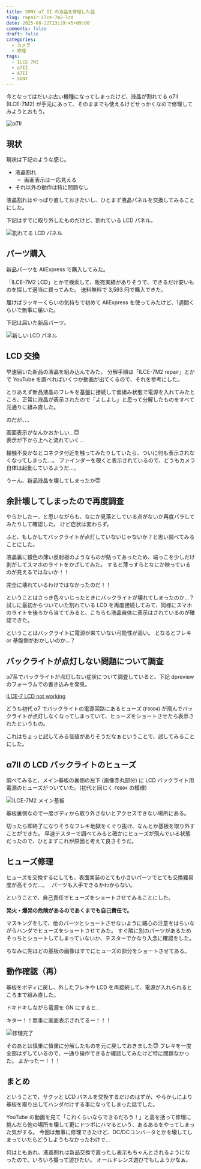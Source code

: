 ```yaml
---
title: SONY α7 II の液晶を修理した話
slug: repair-ilce-7m2-lcd
date: 2025-08-22T23:29:45+09:00
comments: false
draft: false
categories:
  - カメラ
  - 修理	
tags:
  - ILCE-7M2
  - α7II
  - A7II
  - SONY
---
```


今となってはだいぶ古い機種になってしまったけど、液晶が割れてる α7II (ILCE-7M2) が手元にあって、そのままでも使えるけどせっかくなので修理してみようとおもう。

![α7II](/p/repair-ilce-7m2-lcd/ilce_7m2.jpg)

## 現状

現状は下記のような感じ。

* 液晶割れ
  * 画面表示は一応見える
* それ以外の動作は特に問題なし

液晶割れはやっぱり直しておきたいし、ひとまず液晶パネルを交換してみることにした。

下記はすでに取り外したものだけど、割れている LCD パネル。

![割れてる LCD パネル](/p/repair-ilce-7m2-lcd/broken_lcd.jpg)

## パーツ購入

新品パーツを AliExpress で購入してみた。

「ILCE-7M2 LCD」とかで検索して、販売実績がありそうで、できるだけ安いものを探して適当に買ってみた。
送料無料で 3,593 円で購入できた。

届けばラッキーくらいの気持ちで初めて AliExpress を使ってみたけど、1週間くらいで無事に届いた。

下記は届いた新品パーツ。

![新しい LCD パネル](/p/repair-ilce-7m2-lcd/new_lcd.jpg)

## LCD 交換

早速届いた新品の液晶を組み込んでみた。
分解手順は「ILCE-7M2 repair」とかで YouTube を調べればいくつか動画が出てくるので、それを参考にした。

とりあえず新品液晶のフレキを基盤に接続して仮組み状態で電源を入れてみたところ、正常に液晶が表示されたので「よしよし」と思って分解したものをすべて元通りに組み直した。

のだが、、、

画面表示がなんかおかしい...😇  
表示が下から上へと流れていく...

接触不良かなとコネクタ付近を触ってみたりしていたら、ついに何も表示されなくなってしまった…。
ファインダーを覗くと表示されているので、どうもカメラ自体は起動しているようだ…。

うーん、新品液晶を壊してしまったか😇 

## 余計壊してしまったので再度調査

やらかしたー、と思いながらも、なにか見落としている点がないか再度バラしてみたりして確認した。
けど症状は変わらず。

ふと、もしかしてバックライトが点灯していないじゃないか？と思い調べてみることにした。

液晶裏に銀色の薄い反射板のようなものが貼ってあったため、端っこを少しだけ剥がしてスマホのライトをかざしてみた。
すると薄っすらとなにか映っているのが見えるではないか！！

完全に壊れているわけではなかったのだ！！

ということはさっき色々いじったときにバックライトが壊れてしまったのか…？
試しに最初からついていた割れている LCD を再度接続してみて、同様にスマホのライトを後ろから当ててみると、こちらも液晶自体に表示はされているのが確認できた。

ということはバックライトに電源が来ていない可能性が高い。
となるとフレキ or 基盤側がおかしいのか…？

## バックライトが点灯しない問題について調査

α7系でバックライトが点灯しない症状について調査していると、下記 dpreview のフォーラムでの書き込みを発見。

[ILCE-7 LCD not working](https://www.dpreview.com/forums/thread/4616698)

どうも初代 α7 でバックライトの電源回路にあるヒューズ (`F0004`) が飛んでバックライトが点灯しなくなってしまっていて、ヒューズをショートさせたら表示されたというもの。

これはちょっと試してみる価値がありそうだなぁということで、試してみることにした。

## α7II の LCD バックライトのヒューズ

調べてみると、メイン基板の裏側の左下 (画像赤丸部分) に LCD バックライト用電源のヒューズがついていた。(初代と同じく `F0004` の模様)

![ILCE-7M2 メイン基板](/p/repair-ilce-7m2-lcd/ilce_7m2_main_circuit_board.jpg)

基板裏側なので一度ボディから取り外さないとアクセスできない場所にある。

切ったら即終了になりそうなフレキ地獄をくぐり抜け、なんとか基板を取り外すことができた。
早速テスターで調べてみると確かにヒューズが飛んでいる状態だったので、ひとまずこれが原因と考えて良さそうだ。

## ヒューズ修理

ヒューズを交換するにしても、表面実装のとても小さいパーツでとても交換難易度が高そうだ…。　
パーツも入手できるかわからない。

ということで、自己責任でヒューズをショートさせてみることにした。

**発火・爆発の危険があるのであくまでも自己責任で。**

マスキングをして、他のパーツとショートさせないように細心の注意をはらいながらハンダでヒューズをショートさせてみた。
すぐ隣に別のパーツがあるためそっちとショートしてしまっていないか、テスターでかなり入念に確認をした。

ちなみに先ほどの基板の画像はすでにヒューズの部分をショートさせてある。

## 動作確認（再）

基板をボディに戻し、外したフレキや LCD を再接続して、電源が入れられるところまで組み直した。

ドキドキしながら電源を ON にすると...

キター！！無事に画面表示されてるー！！！

![修理完了](/p/repair-ilce-7m2-lcd/after_repair.jpg)

そのあとは慎重に慎重に分解したものを元に戻しておきました😇
フレキを一度全部はずしているので、一通り操作できるか確認してみたけど特に問題なかった。
よかったー！！！

## まとめ

ということで、サクッと LCD パネルを交換するだけのはずが、やらかしにより基板を取り出してハンダ付けする事になってしまった話でした。

YouTube の動画を見て「これくらいならできるだろう！」と高を括って修理に挑んだら他の場所を壊して更にドツボにハマるという、あるあるをやってしまった気がする。
今回は無事に修理できたけど、DC/DCコンバータとかを壊してしまっていたらどうしようもなかったわけで...

何はともあれ、液晶割れは新品交換で直ったし表示もちゃんとされるようになったので、いろいろ撮って遊びたい。
オールドレンズ遊びでもしようかなぁ。
